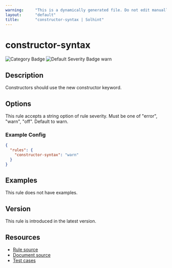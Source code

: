 ```yaml
---
warning:     "This is a dynamically generated file. Do not edit manually."
layout:      "default"
title:       "constructor-syntax | Solhint"
---
```


# constructor-syntax
![Category Badge](https://img.shields.io/badge/-Best%20Practise%20Rules-informational)
![Default Severity Badge warn](https://img.shields.io/badge/Default%20Severity-warn-yellow)

## Description
Constructors should use the new constructor keyword.

## Options
This rule accepts a string option of rule severity. Must be one of "error", "warn", "off". Default to warn.

### Example Config
```json
{
  "rules": {
    "constructor-syntax": "warn"
  }
}
```


## Examples
This rule does not have examples.

## Version
This rule is introduced in the latest version.

## Resources
- [Rule source](https://github.com/protofire/solhint/tree/master/lib/rules/deprecations/constructor-syntax.js)
- [Document source](https://github.com/protofire/solhint/tree/master/docs/rules/deprecations/constructor-syntax.md)
- [Test cases](https://github.com/protofire/solhint/tree/master/test/rules/deprecations/constructor-syntax.js)
